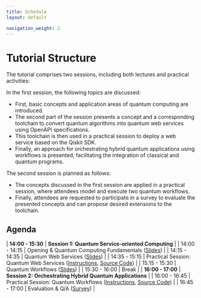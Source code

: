 ```yaml
---
title: Schedule
layout: default

navigation_weight: 2
---
```


# Tutorial Structure

The tutorial comprises two sessions, including both lectures and practical activities:

In the first session, the following topics are discussed:

- First, basic concepts and application areas of quantum computing are introduced.
- The second part of the session presents a concept and a corresponding toolchain to convert quantum algorithms into quantum web services using OpenAPI specifications.
- This toolchain is then used in a practical session to deploy a web service based on the Qiskit SDK.
- Finally, an approach for orchestrating hybrid quantum applications using workflows is presented, facilitating the integration of classical and quantum programs.

The second session is planned as follows:

- The concepts discussed in the first session are applied in a practical session, where attendees model and execute two quantum workflows.
- Finally, attendees are requested to participate in a survey to evaluate the presented concepts and can propose desired extensions to the toolchain.

## Agenda

| **14:00 - 15:30** | **Session 1: Quantum Service-oriented Computing** |
| 14:00 - 14:15 | Opening & Quantum Computing Fundamentals ([Slides](https://github.com/UST-QuAntiL/icwe-tutorial-2024/raw/main/resources/slides/ICWE24_Session1_01_Fundamentals.pdf)) |
| 14:15 - 14:35 | Quantum Web Services ([Slides](https://github.com/UST-QuAntiL/icwe-tutorial-2024/raw/main/resources/slides/ICWE24_Session1_02_QuantumWebServices.pdf)) |
| 14:35 - 15:15 | Practical Session: Quantum Web Services ([Instructions](https://github.com/UST-QuAntiL/icwe-tutorial-2024/raw/main/resources/slides/ICWE24_Session1_03_PracticalSession.pdf), [Source Code](https://github.com/UST-QuAntiL/icwe-tutorial-2024/raw/main/resources/code/Examples.zip)) |
| 15:15 - 15:30 | Quantum Workflows ([Slides](https://github.com/UST-QuAntiL/icwe-tutorial-2024/raw/main/resources/slides/ICWE24_Session1_04_QuantumWorkflows.pdf)) |
| 15:30 - 16:00 | Break |
| **16:00 - 17:00** | **Session 2: Orchestrating Hybrid Quantum Applications** |
| 16:00 - 16:45 | Practical Session: Quantum Workflows ([Instructions](https://ust-quantil.github.io/icwe-tutorial-2024/handson.html), [Source Code](https://github.com/UST-QuAntiL/QuantME-UseCases/tree/master/2024-icwe-tutorial)) |
| 16:45 - 17:00 | Evaluation & Q/A ([Survey](https://forms.gle/6vyGVRCa5wZ7Y7pr5)) |
